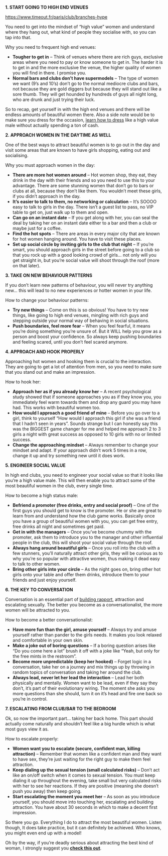 **1. START GOING TO HIGH END VENUES**

https://www.timeout.fr/paris/club/branches-hype

You need to get into the mindset of “high value” women and understand where they hang out, what kind of people they socialise with, so you can tap into that.

Why you need to frequent high end venues:

- **Tougher to get in** – Think of venues where there are rich guys, exclusive areas where you need to pay or know someone to get in. The harder it is to get in and the more exclusive the venue, the higher quality of women you will find in there. I promise you.
- **Normal bars and clubs don’t have supermodels** – The type of women we want (9’s and 10’s) don’t go to the normal mediocre clubs and bars, not because they are gold diggers but because they will stand out like a sore thumb. They will get hounded by hundreds of guys all night long, who are drunk and just trying their luck.

So to recap, get yourself in with the high end venues and there will be endless amounts of beautiful women there. Also a side note would be to make sure you dress for the occasion, [learn how to dress](https://www.puatraining.com/blog/how-to-fix-your-fashion) like a high value male without actually spending a ton of cash.

**2. APPROACH WOMEN IN THE DAYTIME AS WELL**

One of the best ways to attract beautiful women is to go out in the day and visit some areas that are known to have girls shopping, eating out and socialising.

Why you must approach women in the day:

- **There are more hot women around** – Hot women shop, they eat, they drink in the day with their friends and so you need to use this to your advantage. There are some stunning women that don’t go to bars or clubs at all, because they don’t like them. You wouldn’t meet these girls, if you didn’t approach in the day.
- **It’s easier to talk to them, no networking or calculation** – It’s SOOOO easy to talk to girls in the day. There isn’t a guest list to pass, no VIP table to get on, just walk up to them and open.
- **Can go on an instant date** – If you get along with her, you can seal the deal by taking her on an instant date either to a bar and then a club or maybe just for a coffee.
- **Find the hot spots** – There are areas in every major city that are known for hot women hanging around. You have to visit these places.
- **Set up social circle by inviting girls to the club that night** – If you’re smart, you should approach girls in the street before going to a club so that you rock up with a good looking crowd of girls… not only will you get straight in, but you’re social value will shoot through the roof (more on that later).

**3. TAKE ON NEW BEHAVIOUR PATTERNS**

If you don’t learn new patterns of behaviour, you will never try anything new… this will lead to no new experiences or hotter women in your life.

How to change your behaviour patterns:

- **Try new things** – Come on this is so obvious! You have to try new things, like going to high end venues, mingling with rich guys and stepping outside your normal way of behaving in social situations.
- **Push boundaries, feel more fear** – When you feel fearful, it means you’re doing something you’re unsure of. But it WILL help you grow as a person and boost your confidence. So always keep pushing boundaries and feeling scared, until you don’t feel scared anymore.

**4. APPROACH AND HOOK PROPERLY**

Approaching hot women and hooking them is crucial to the interaction. They are going to get a lot of attention from men, so you need to make sure that you stand out and make an impression.

How to hook her:

- **Approach her as if you already know her** – A recent psychological study showed that if someone approaches you as if they know you, you immediately feel warm towards them and drop any guard you may have had. This works with beautiful women too.
- **How would I approach a good friend of mine** – Before you go over to a girl, think to yourself “How would I approach this girl if she was a friend that I hadn’t seen in years”. Sounds strange but I can honestly say this was the BIGGEST game changer for me and helped me approach 2 to 3 girls a night with great success as opposed to 10 girls with no or limited success.
- **Change the approaching mindset** – Always remember to change your mindset and adapt. If your approach didn’t work 5 times in a row, change it up and try something new until it does work.

**5. ENGINEER SOCIAL VALUE**

In high end clubs, you need to engineer your social value so that it looks like you’re a high value male. This will then enable you to attract some of the most beautiful women in the club, every single time.

How to become a high status male:

- **Befriend a promoter (free drinks, entry and social proof)** – One of the first guys you should get to know is the promoter. He or she are great to learn from and understand how the club game works. Basically once you have a group of beautiful women with you, you can get free entry, free drinks all night and sometimes get paid.
- **Get in with the managers** – Once you’ve become chummy with the promoter, ask them to introduce you to the manager and other influential people in the club, this will shoot your social value through the roof.
- **Always hang around beautiful girls** – Once you roll into the club with a few stunners, you’ll naturally attract other girls, they will be curious as to why you’re so popular with attractive women, thus making it dead easy to talk to other women.
- **Bring other girls into your circle** – As the night goes on, bring other hot girls onto your table and offer them drinks, introduce them to your friends and just enjoy yourself.

**6. THE KEY TO CONVERSATION**

Conversation is an essential part of [building rapport](https://www.puatraining.com/blog/rapport-bonding-and-making-an-emotional-connection-with-her), attraction and escalating sexually. The better you become as a conversationalist, the more women will be attracted to you.

How to become a better conversationalist:

- **Have more fun than the girl, amuse yourself** – Always try and amuse yourself rather than pander to the girls needs. It makes you look relaxed and comfortable in your own skin.
- **Make a joke out of boring questions** – If a boring question arises like “Do you come here a lot” brush it off with a joke like “Yeah, but only for the free mints in the restroom”.
- **Become more unpredictable (keep her hooked)** – Forget logic in a conversation, take her on a journey and mix things up by throwing in random topics of conversation and taking her around the club.
- **Always lead, never let her lead the interaction** – Lead her both physically and mentally. Women want to be lead, even if they say they don’t, it’s part of their evolutionary wiring. The moment she asks you more questions than she should, turn it on it’s head and fire one back so you’re in control.

**7. ESCALATING FROM CLUB/BAR TO THE BEDROOM**

Ok, so now the important part… taking her back home. This part should actually come naturally and shouldn’t feel like a big hurdle which is what most guys view it as.

How to escalate properly:

- **Women want you to escalate (secure, confident man, killing attraction)** – Remember that women like a confident man and they want to have sex, they’re just waiting for the right guy to make them feel attraction.
- **Keep dialing up the sexual tension (small calculated risks)** – Don’t act like an on/off switch when it comes to sexual tension. You must keep dialing it up throughout the evening, take small but very calculated risks with her to see her reactions. If they are positive (meaning she doesn’t push you away) then keep going.
- **Start escalating the moment you meet her** – As soon as you introduce yourself, you should move into touching her, escalating and building attraction. You have about 30 seconds in which to make a decent first impression.

So there you go. Everything I do to attract the most beautiful women. Listen though, It does take practice, but it can definitely be achieved. Who knows, you might even end up with a model!

Oh by the way, if you’re deadly serious about attracting the best kind of woman, I strongly suggest you **[check this out](http://puatrkr.com/sattraction)**.
